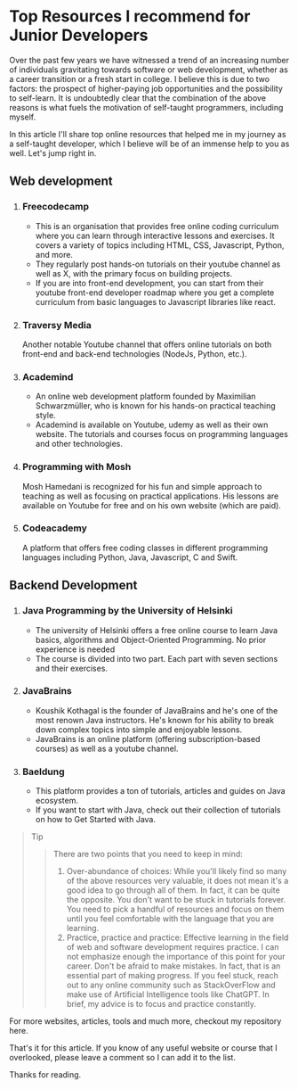 # Top Resources I recommend for Junior Developers
 
Over the past few years we have witnessed a trend of an increasing number of individuals gravitating towards software or web development, whether as a career transition or a fresh start in college. I believe this is due to two factors: the prospect of higher-paying job opportunities and the possibility to self-learn. It is undoubtedly clear that the combination of the above reasons is what fuels the motivation of self-taught programmers, including myself.

In this article I'll share top online resources that helped me in my journey as a self-taught developer, which I believe will be of an immense help to you as well. Let's jump right in.

## Web development

1. ### Freecodecamp
   - This is an organisation that provides free online coding curriculum where you can learn through interactive lessons and exercises. It covers a variety of topics including HTML, CSS, Javascript, Python, and more.
   - They regularly post hands-on tutorials on their youtube channel as well as X, with the primary focus on building projects.
   - If you are into front-end development, you can start from their youtube front-end developer roadmap where you get a complete curriculum from basic languages to Javascript libraries like react.
  
2. ### Traversy Media
   Another notable Youtube channel that offers online tutorials on both front-end and back-end technologies (NodeJs, Python, etc.).

3. ### Academind
   - An online web development platform founded by Maximilian Schwarzmüller, who is known for his hands-on practical teaching style.
   - Academind is available on Youtube, udemy as well as their own website. The tutorials and courses focus on programming languages and other technologies.
  
4. ### Programming with Mosh
   Mosh Hamedani is recognized for his fun and simple approach to teaching as well as focusing on practical applications. His lessons are available on Youtube for free and on his own website (which are paid).

5. ### Codeacademy
   A platform that offers free coding classes in different programming languages including Python, Java, Javascript, C and Swift.

## Backend Development
1. ### Java Programming by the University of Helsinki
   - The university of Helsinki offers a free online course to learn Java basics, algorithms and Object-Oriented Programming. No prior experience is needed
   - The course is divided into two part. Each part with seven sections and their exercises.
  
2. ### JavaBrains
   - Koushik Kothagal is the founder of JavaBrains and he's one of the most renown Java instructors. He's known for his ability to break down complex topics into simple and enjoyable lessons.
   - JavaBrains is an online platform (offering subscription-based courses) as well as a youtube channel.
  
3. ### Baeldung
   - This platform provides a ton of tutorials, articles and guides on Java ecosystem.
   - If you want to start with Java, check out their collection of tutorials on how to Get Started with Java.
  
> Tip
>> There are two points that you need to keep in mind:
>> 1. Over-abundance of choices: While you'll likely find so many of the above resources very valuable, it does not mean it's a good idea to go through all of them. In fact, it can be quite the opposite. You don't want to be stuck in tutorials forever. You need to pick a handful of resources and focus on them until you feel comfortable with the language that you are learning.
>> 2. Practice, practice and practice: Effective learning in the field of web and software development requires practice. I can not emphasize enough the importance of this point for your career. Don't be afraid to make mistakes. In fact, that is an essential part of making progress. If you feel stuck, reach out to any online community such as StackOverFlow and make use of Artificial Intelligence tools like ChatGPT.
>> In brief, my advice is to focus and practice constantly.

For more websites, articles, tools and much more, checkout my repository here.

That's it for this article. If you know of any useful website or course that I overlooked, please leave a comment so I can add it to the list.

Thanks for reading.
